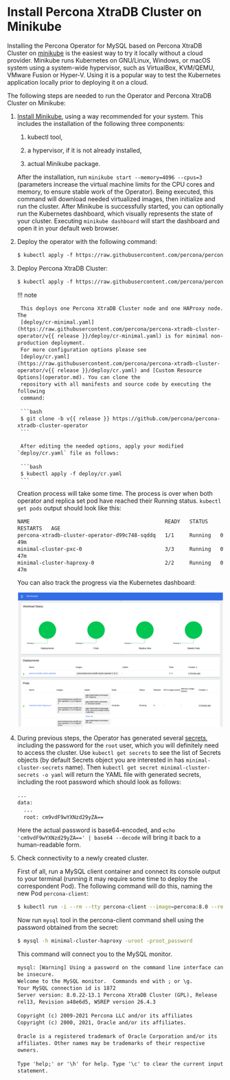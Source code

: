 # Install Percona XtraDB Cluster on Minikube

Installing the Percona Operator for MySQL based on Percona XtraDB Cluster on [minikube](https://github.com/kubernetes/minikube)
is the easiest way to try it locally without a cloud provider. Minikube runs
Kubernetes on GNU/Linux, Windows, or macOS system using a system-wide
hypervisor, such as VirtualBox, KVM/QEMU, VMware Fusion or Hyper-V. Using it is
a popular way to test the Kubernetes application locally prior to deploying it
on a cloud.

The following steps are needed to run the Operator and Percona XtraDB Cluster on
Minikube:

1. [Install Minikube](https://kubernetes.io/docs/tasks/tools/install-minikube/),
    using a way recommended for your system. This includes the installation of
    the following three components:

    1. kubectl tool,

    2. a hypervisor, if it is not already installed,

    3. actual Minikube package.

    After the installation, run `minikube start --memory=4096 --cpus=3`
    (parameters increase the virtual machine limits for the CPU cores and memory,
    to ensure stable work of the Operator). Being executed, this command will
    download needed virtualized images, then initialize and run the
    cluster. After Minikube is successfully started, you can optionally run the
    Kubernetes dashboard, which visually represents the state of your cluster.
    Executing `minikube dashboard` will start the dashboard and open it in your
    default web browser.

2. Deploy the operator with the following command:

    ```default
    $ kubectl apply -f https://raw.githubusercontent.com/percona/percona-xtradb-cluster-operator/v{{ release }}/deploy/bundle.yaml
    ```

3. Deploy Percona XtraDB Cluster:

    ```default
    $ kubectl apply -f https://raw.githubusercontent.com/percona/percona-xtradb-cluster-operator/v{{ release }}/deploy/cr-minimal.yaml
    ```

    !!! note

        This deploys one Percona XtraDB Cluster node and one HAProxy node. The
        [deploy/cr-minimal.yaml](https://raw.githubusercontent.com/percona/percona-xtradb-cluster-operator/v{{ release }}/deploy/cr-minimal.yaml) is for minimal non-production deployment.
        For more configuration options please see
        [deploy/cr.yaml](https://raw.githubusercontent.com/percona/percona-xtradb-cluster-operator/v{{ release }}/deploy/cr.yaml) and [Custom Resource Options](operator.md). You can clone the
        repository with all manifests and source code by executing the following
        command:

        ```bash
        $ git clone -b v{{ release }} https://github.com/percona/percona-xtradb-cluster-operator
        ```

        After editing the needed options, apply your modified `deploy/cr.yaml` file as follows:

        ```bash
        $ kubectl apply -f deploy/cr.yaml
        ```

    Creation process will take some time. The process is over when both
    operator and replica set pod have reached their Running status.
    `kubectl get pods` output should look like this:

    ```text
    NAME                                            READY   STATUS    RESTARTS   AGE
    percona-xtradb-cluster-operator-d99c748-sqddq   1/1     Running   0          49m
    minimal-cluster-pxc-0                           3/3     Running   0          47m
    minimal-cluster-haproxy-0                       2/2     Running   0          47m
    ```

    You can also track the progress via the Kubernetes dashboard:

    ![image](assets/images/minikube-pods.svg)

4. During previous steps, the Operator has generated several [secrets](https://kubernetes.io/docs/concepts/configuration/secret/), including the
    password for the `root` user, which you will definitely need to access the
    cluster. Use `kubectl get secrets` to see the list of Secrets objects (by
    default Secrets object you are interested in has `minimal-cluster-secrets` name).
    Then `kubectl get secret minimal-cluster-secrets -o yaml` will return the YAML
    file with generated secrets, including the root password which should look as
    follows:

    ```default
    ...
    data:
      ...
      root: cm9vdF9wYXNzd29yZA==
    ```

    Here the actual password is base64-encoded, and
    `echo 'cm9vdF9wYXNzd29yZA==' | base64 --decode` will bring it back to a
    human-readable form.

5. Check connectivity to a newly created cluster.

    First of all, run a MySQL client container and connect its console output to your
    terminal (running it may require some time to deploy the correspondent Pod).
    The following command will do this, naming the new Pod `percona-client`:

    ```bash
    $ kubectl run -i --rm --tty percona-client --image=percona:8.0 --restart=Never -- bash -il
    ```

    Now run `mysql` tool in the percona-client command shell using the password
    obtained from the secret:

    ```bash
    $ mysql -h minimal-cluster-haproxy -uroot -proot_password
    ```

    This command will connect you to the MySQL monitor.

    ```text
    mysql: [Warning] Using a password on the command line interface can be insecure.
    Welcome to the MySQL monitor.  Commands end with ; or \g.
    Your MySQL connection id is 1872
    Server version: 8.0.22-13.1 Percona XtraDB Cluster (GPL), Release rel13, Revision a48e6d5, WSREP version 26.4.3

    Copyright (c) 2009-2021 Percona LLC and/or its affiliates
    Copyright (c) 2000, 2021, Oracle and/or its affiliates.

    Oracle is a registered trademark of Oracle Corporation and/or its
    affiliates. Other names may be trademarks of their respective
    owners.

    Type 'help;' or '\h' for help. Type '\c' to clear the current input statement.
    ```
